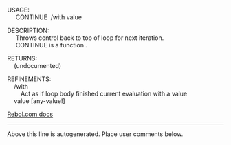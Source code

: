 USAGE:  
&nbsp;&nbsp;&nbsp;&nbsp;&nbsp;CONTINUE&nbsp;&nbsp;/with&nbsp;value  
  
DESCRIPTION:  
&nbsp;&nbsp;&nbsp;&nbsp;&nbsp;Throws&nbsp;control&nbsp;back&nbsp;to&nbsp;top&nbsp;of&nbsp;loop&nbsp;for&nbsp;next&nbsp;iteration.  
&nbsp;&nbsp;&nbsp;&nbsp;&nbsp;CONTINUE&nbsp;is&nbsp;a&nbsp;function&nbsp;.  
  
RETURNS:  
&nbsp;&nbsp;&nbsp;&nbsp;(undocumented)  
  
REFINEMENTS:  
&nbsp;&nbsp;&nbsp;&nbsp;/with  
&nbsp;&nbsp;&nbsp;&nbsp;&nbsp;&nbsp;&nbsp;&nbsp;Act&nbsp;as&nbsp;if&nbsp;loop&nbsp;body&nbsp;finished&nbsp;current&nbsp;evaluation&nbsp;with&nbsp;a&nbsp;value  
&nbsp;&nbsp;&nbsp;&nbsp;value&nbsp;[any-value!]  

[Rebol.com docs](http://www.rebol.com/r3/docs/functions/continue.html)
___
Above this line is autogenerated. Place user comments below.